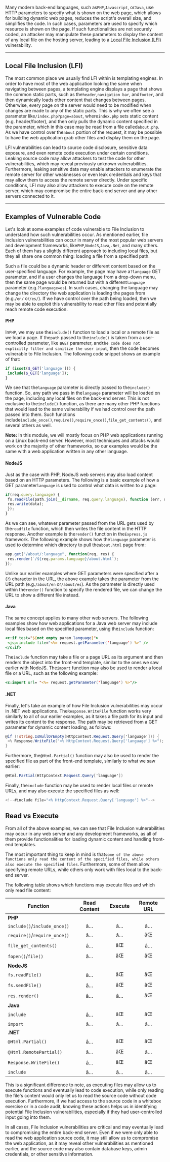 ﻿Many modern back-end languages, such as`PHP`,`Javascript`, or`Java`, use HTTP parameters to specify what is shown on the web page, which allows for building dynamic web pages, reduces the script's overall size, and simplifies the code. In such cases, parameters are used to specify which resource is shown on the page. If such functionalities are not securely coded, an attacker may manipulate these parameters to display the content of any local file on the hosting server, leading to a [Local File Inclusion (LFI)](https://owasp.org/www-project-web-security-testing-guide/v42/4-Web_Application_Security_Testing/07-Input_Validation_Testing/11.1-Testing_for_Local_File_Inclusion) vulnerability.

---

## Local File Inclusion (LFI)

The most common place we usually find LFI within is templating engines. In order to have most of the web application looking the same when navigating between pages, a templating engine displays a page that shows the common static parts, such as the`header`,`navigation bar`, and`footer`, and then dynamically loads other content that changes between pages. Otherwise, every page on the server would need to be modified when changes are made to any of the static parts. This is why we often see a parameter like`/index.php?page=about`, where`index.php` sets static content (e.g. header/footer), and then only pulls the dynamic content specified in the parameter, which in this case may be read from a file called`about.php`. As we have control over the`about` portion of the request, it may be possible to have the web application grab other files and display them on the page.

LFI vulnerabilities can lead to source code disclosure, sensitive data exposure, and even remote code execution under certain conditions. Leaking source code may allow attackers to test the code for other vulnerabilities, which may reveal previously unknown vulnerabilities. Furthermore, leaking sensitive data may enable attackers to enumerate the remote server for other weaknesses or even leak credentials and keys that may allow them to access the remote server directly. Under specific conditions, LFI may also allow attackers to execute code on the remote server, which may compromise the entire back-end server and any other servers connected to it.

---

## Examples of Vulnerable Code

Let's look at some examples of code vulnerable to File Inclusion to understand how such vulnerabilities occur. As mentioned earlier, file Inclusion vulnerabilities can occur in many of the most popular web servers and development frameworks, like`PHP`,`NodeJS`,`Java`,`.Net`, and many others. Each of them has a slightly different approach to including local files, but they all share one common thing: loading a file from a specified path.

Such a file could be a dynamic header or different content based on the user-specified language. For example, the page may have a`?language` GET parameter, and if a user changes the language from a drop-down menu, then the same page would be returned but with a different`language` parameter (e.g.`?language=es`). In such cases, changing the language may change the directory the web application is loading the pages from (e.g.`/en/` or`/es/`). If we have control over the path being loaded, then we may be able to exploit this vulnerability to read other files and potentially reach remote code execution.

#### PHP

In`PHP`, we may use the`include()` function to load a local or a remote file as we load a page. If the`path` passed to the`include()` is taken from a user-controlled parameter, like a`GET` parameter, and`the code does not explicitly filter and sanitize the user input`, then the code becomes vulnerable to File Inclusion. The following code snippet shows an example of that:


```php
if (isset($_GET['language'])) {
 include($_GET['language']);
}
```

We see that the`language` parameter is directly passed to the`include()` function. So, any path we pass in the`language` parameter will be loaded on the page, including any local files on the back-end server. This is not exclusive to the`include()` function, as there are many other PHP functions that would lead to the same vulnerability if we had control over the path passed into them. Such functions include`include_once()`,`require()`,`require_once()`,`file_get_contents()`, and several others as well.

**Note:** In this module, we will mostly focus on PHP web applications running on a Linux back-end server. However, most techniques and attacks would work on the majority of other frameworks, so our examples would be the same with a web application written in any other language.

#### NodeJS

Just as the case with PHP, NodeJS web servers may also load content based on an HTTP parameters. The following is a basic example of how a GET parameter`language` is used to control what data is written to a page:


```javascript
if(req.query.language) {
 fs.readFile(path.join(__dirname, req.query.language), function (err, data) {
 res.write(data);
 });
}
```

As we can see, whatever parameter passed from the URL gets used by the`readfile` function, which then writes the file content in the HTTP response. Another example is the`render()` function in the`Express.js` framework. The following example shows how the`language` parameter is used to determine which directory to pull the`about.html` page from:


```js
app.get("/about/:language", function(req, res) {
 res.render(`/${req.params.language}/about.html`);
});
```

Unlike our earlier examples where GET parameters were specified after a (`?`) character in the URL, the above example takes the parameter from the URL path (e.g.`/about/en` or`/about/es`). As the parameter is directly used within the`render()` function to specify the rendered file, we can change the URL to show a different file instead.

#### Java

The same concept applies to many other web servers. The following examples show how web applications for a Java web server may include local files based on the specified parameter, using the`include` function:


```jsp
<c:if test="${not empty param.language}">
 <jsp:include file="<%= request.getParameter('language') %>" />
</c:if>
```

The`include` function may take a file or a page URL as its argument and then renders the object into the front-end template, similar to the ones we saw earlier with NodeJS. The`import` function may also be used to render a local file or a URL, such as the following example:

```jsp
<c:import url= "<%= request.getParameter('language') %>"/>
```

#### .NET

Finally, let's take an example of how File Inclusion vulnerabilities may occur in .NET web applications. The`Response.WriteFile` function works very similarly to all of our earlier examples, as it takes a file path for its input and writes its content to the response. The path may be retrieved from a GET parameter for dynamic content loading, as follows:

```cs
@if (!string.IsNullOrEmpty(HttpContext.Request.Query['language'])) {
 <% Response.WriteFile("<% HttpContext.Request.Query['language'] %>"); %> 
}
```

Furthermore, the`@Html.Partial()` function may also be used to render the specified file as part of the front-end template, similarly to what we saw earlier:


```cs
@Html.Partial(HttpContext.Request.Query['language'])
```

Finally, the`include` function may be used to render local files or remote URLs, and may also execute the specified files as well:


```cs
<!--#include file="<% HttpContext.Request.Query['language'] %>"-->
```

## Read vs Execute

From all of the above examples, we can see that File Inclusion vulnerabilities may occur in any web server and any development frameworks, as all of them provide functionalities for loading dynamic content and handling front-end templates.

The most important thing to keep in mind is that`some of the above functions only read the content of the specified files, while others also execute the specified files`. Furthermore, some of them allow specifying remote URLs, while others only work with files local to the back-end server.

The following table shows which functions may execute files and which only read file content:

|**Function**|**Read Content**|**Execute**|**Remote URL**|
|---|:-:|:-:|:-:|
|**PHP**||||
|`include()`/`include_once()`|â…|â…|â…|
|`require()`/`require_once()`|â…|â…|âŒ|
|`file_get_contents()`|â…|âŒ|â…|
|`fopen()`/`file()`|â…|âŒ|âŒ|
|**NodeJS**||||
|`fs.readFile()`|â…|âŒ|âŒ|
|`fs.sendFile()`|â…|âŒ|âŒ|
|`res.render()`|â…|â…|âŒ|
|**Java**||||
|`include`|â…|âŒ|âŒ|
|`import`|â…|â…|â…|
|**.NET**||||
|`@Html.Partial()`|â…|âŒ|âŒ|
|`@Html.RemotePartial()`|â…|âŒ|â…|
|`Response.WriteFile()`|â…|âŒ|âŒ|
|`include`|â…|â…|â…|

This is a significant difference to note, as executing files may allow us to execute functions and eventually lead to code execution, while only reading the file's content would only let us to read the source code without code execution. Furthermore, if we had access to the source code in a whitebox exercise or in a code audit, knowing these actions helps us in identifying potential File Inclusion vulnerabilities, especially if they had user-controlled input going into them.

In all cases, File Inclusion vulnerabilities are critical and may eventually lead to compromising the entire back-end server. Even if we were only able to read the web application source code, it may still allow us to compromise the web application, as it may reveal other vulnerabilities as mentioned earlier, and the source code may also contain database keys, admin credentials, or other sensitive information.

